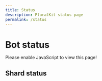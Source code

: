 ```yaml
---
title: Status
description: PluralKit status page
permalink: /status
---
```


# Bot status

<noscript>Please enable JavaScript to view this page!</noscript>

<template>
    <ClientOnly>
        {{ shards.length }} shards ({{ shards.filter(x => x.status == "up").length }} up) <br>
        Average latency: {{ pingAverage }}ms
        <br><br>
        More statistics available at <a href="https://stats.pluralkit.me">https://stats.pluralkit.me</a>
        <br><br>
        <findMyShard :shards="shards"/>
    </ClientOnly>
</template>

## Shard status

<template>
    <ClientOnly>
        <span>{{ message }}</span>
        <div v-for="shard in shards">
            <shard :shard="shard" />
        </div>
    </ClientOnly>
</template>

<script>
export default {
    data: () => ({ message: "Loading...", shards: [], pingAverage: 0, }),
    async mounted() {
        const shards = (await (await fetch("https://api.pluralkit.me/v1/meta")).json()).shards.sort((x, y) => (x.id > y.id) ? 1 : -1);
        let pings = 0;
        this.shards = shards.map(shard => {
            shard.ping = Math.trunc(shard.ping * 1000);
            pings += shard.ping;
            return shard;
        });

        this.pingAverage = Math.trunc(pings / this.shards.length);

        this.message = "";
    }
}
</script>

<style global>
* {
    margin: 0px;
    border: none;
}

</style>